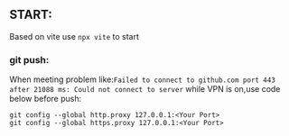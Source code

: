 ## START:
Based on vite
use `npx vite` to start

### git push:
When meeting problem like:`Failed to connect to github.com port 443 after 21088 ms: Could not connect to server` while VPN is on,use code below before push:
```
git config --global http.proxy 127.0.0.1:<Your Port>
git config --global https.proxy 127.0.0.1:<Your Port>
```
